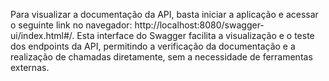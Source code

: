 Para visualizar a documentação da API, basta iniciar a aplicação e acessar o seguinte link no navegador: http://localhost:8080/swagger-ui/index.html#/. 
Esta interface do Swagger facilita a visualização e o teste dos endpoints da API, permitindo a verificação da documentação e a realização de chamadas diretamente, sem a necessidade de ferramentas externas.
